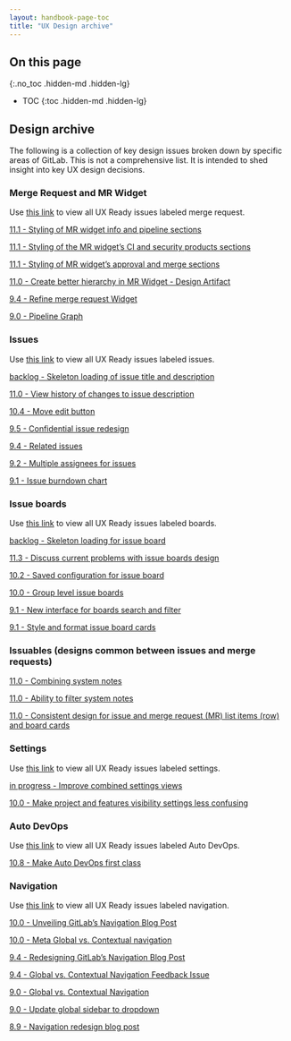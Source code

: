 ```yaml
---
layout: handbook-page-toc
title: "UX Design archive"
---
```


## On this page
{:.no_toc .hidden-md .hidden-lg}

- TOC
{:toc .hidden-md .hidden-lg}

## Design archive

The following is a collection of key design issues broken down by specific areas of GitLab. This is not a comprehensive list. It is intended to shed insight into key UX design decisions.

### Merge Request and MR Widget

Use [this link](https://gitlab.com/groups/gitlab-org/-/issues?scope=all&utf8=%E2%9C%93&state=all&label_name[]=UX%20ready&label_name[]=merge%20requests) to view all UX Ready issues labeled merge request.

[11.1 - Styling of MR widget info and pipeline sections]( https://gitlab.com/gitlab-org/gitlab-ce/issues/46795)

[11.1 - Styling of the MR widget’s CI and security products sections](https://gitlab.com/gitlab-org/gitlab-ce/issues/46796)

[11.1 - Styling of MR widget’s approval and merge sections](https://gitlab.com/gitlab-org/gitlab-ce/issues/46797)

[11.0 - Create better hierarchy in MR Widget - Design Artifact](https://gitlab.com/gitlab-org/gitlab-ce/issues/37479)

[9.4 - Refine merge request Widget](https://gitlab.com/gitlab-org/gitlab-ce/issues/25424)

[9.0 - Pipeline Graph](https://gitlab.com/gitlab-org/gitlab-ce/issues/23785)

### Issues

Use [this link](https://gitlab.com/groups/gitlab-org/-/issues?label_name%5B%5D=UX+ready&label_name%5B%5D=issues&scope=all&sort=milestone&state=all) to view all UX Ready issues labeled issues.

[backlog - Skeleton loading of issue title and description](https://gitlab.com/gitlab-org/gitlab-ce/issues/31892)

[11.0 - View history of changes to issue description](https://gitlab.com/gitlab-org/gitlab-ce/issues/15597)

[10.4 - Move edit button](https://gitlab.com/gitlab-org/gitlab-ce/issues/37474)

[9.5 - Confidential issue redesign](https://gitlab.com/gitlab-org/gitlab-ce/issues/33874)

[9.4 - Related issues](https://gitlab.com/gitlab-org/gitlab-ee/issues/2001)

[9.2 - Multiple assignees for issues](https://gitlab.com/gitlab-org/gitlab-ee/issues/1904)

[9.1 - Issue burndown chart](https://gitlab.com/gitlab-org/gitlab-ee/issues/91)

### Issue boards

Use [this link](https://gitlab.com/groups/gitlab-org/-/issues?scope=all&utf8=%E2%9C%93&state=all&label_name[]=UX%20ready&label_name[]=boards) to view all UX Ready issues labeled boards.

[backlog - Skeleton loading for issue board](https://gitlab.com/gitlab-org/gitlab-ce/issues/29666)

[11.3 - Discuss current problems with issue boards design](https://gitlab.com/gitlab-org/gitlab-ce/issues/48847)

[10.2 - Saved configuration for issue board](https://gitlab.com/gitlab-org/gitlab-ee/issues/2518)

[10.0 - Group level issue boards](https://gitlab.com/gitlab-org/gitlab-ee/issues/928)

[9.1 - New interface for boards search and filter](https://gitlab.com/gitlab-org/gitlab-ce/issues/28312)

[9.1 - Style and format issue board cards](https://gitlab.com/gitlab-org/gitlab-ce/issues/27093)

### Issuables (designs common between issues and merge requests)

[11.0 - Combining system notes](https://gitlab.com/gitlab-org/gitlab-ce/issues/33166)

[11.0 - Ability to filter system notes](https://gitlab.com/gitlab-org/gitlab-ce/issues/26723)

[11.0 - Consistent design for issue and merge request (MR) list items (row) and board cards](https://gitlab.com/gitlab-org/gitlab-design/issues/83)


### Settings

Use [this link](https://gitlab.com/groups/gitlab-org/-/issues?scope=all&utf8=%E2%9C%93&state=all&label_name[]=UX%20ready&label_name[]=settings) to view all UX Ready issues labeled settings.

[in progress - Improve combined settings views](https://gitlab.com/gitlab-org/gitlab-ce/issues/28451)

[10.0 - Make project and features visibility settings less confusing](https://gitlab.com/gitlab-org/gitlab-ce/issues/32665)

### Auto DevOps
Use [this link](https://gitlab.com/groups/gitlab-org/-/issues?scope=all&utf8=%E2%9C%93&state=all&label_name[]=UX%20ready&label_name[]=auto%20devops) to view all UX Ready issues labeled Auto DevOps.

[10.8 - Make Auto DevOps first class](https://gitlab.com/gitlab-org/gitlab-ce/issues/43466)

### Navigation

Use [this link](https://gitlab.com/groups/gitlab-org/-/issues?scope=all&utf8=%E2%9C%93&state=all&label_name[]=UX%20ready&label_name[]=navigation) to view all UX Ready issues labeled navigation.

[10.0 - Unveiling GitLab’s Navigation Blog Post](/blog/2017/09/13/unveiling-gitlabs-new-navigation/)

[10.0 - Meta Global vs. Contextual navigation](https://gitlab.com/gitlab-org/gitlab-ce/issues/32794)

[9.4  - Redesigning GitLab’s Navigation Blog Post](/blog/2017/07/17/redesigning-gitlabs-navigation/)

[9.4 - Global vs. Contextual Navigation Feedback Issue](https://gitlab.com/gitlab-org/gitlab-ce/issues/34917)

[9.0 - Global vs. Contextual Navigation](https://gitlab.com/gitlab-org/gitlab-ce/issues/29878)

[9.0 - Update global sidebar to dropdown](https://gitlab.com/gitlab-org/gitlab-ce/issues/26200)

[8.9 - Navigation redesign blog post](/blog/2016/06/06/navigation-redesign/)
